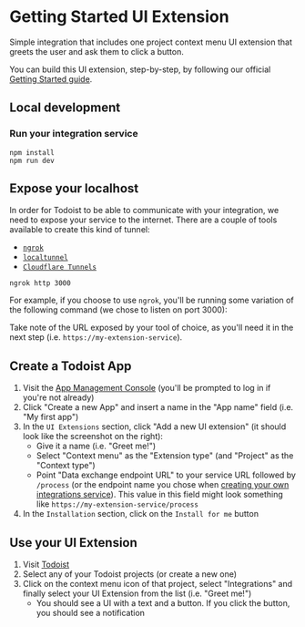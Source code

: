 # Getting Started UI Extension

Simple integration that includes one project context menu UI extension that greets the user and ask them to click a button.

You can build this UI extension, step-by-step, by following our official [Getting Started guide](https://developer.todoist.com/ui-extensions#getting-started).

## Local development

### Run your integration service

```shell
npm install
npm run dev
```

## Expose your localhost

In order for Todoist to be able to communicate with your integration, we need to expose your service to the internet. There are a couple of tools available to create this kind of tunnel:

- [`ngrok`](https://ngrok.com/)
- [`localtunnel`](https://www.npmjs.com/package/localtunnel)
- [`Cloudflare Tunnels`](https://www.cloudflare.com/en-gb/products/tunnel/)

```shell
ngrok http 3000
```

For example, if you choose to use `ngrok`, you'll be running some variation of the following command (we chose to listen on port 3000):

Take note of the URL exposed by your tool of choice, as you'll need it in the next step (i.e. `https://my-extension-service`).

## Create a Todoist App

1. Visit the [App Management Console](https://todost.com/app_console) (you'll be prompted to log in if you're not already)
2. Click "Create a new App" and insert a name in the "App name" field (i.e. "My first app")
3. In the `UI Extensions` section, click "Add a new UI extension" (it should look like the screenshot on the right):
    * Give it a name (i.e. "Greet me!")
    * Select "Context menu" as the "Extension type" (and "Project" as the "Context type") 
    * Point "Data exchange endpoint URL" to your service URL followed by `/process` (or the endpoint name you chose when [creating your own integrations service](#create-your-own-integrations-service)). This value in this field might look something like `https://my-extension-service/process`
4. In the `Installation` section, click on the `Install for me` button

## Use your UI Extension

1. Visit [Todoist](https://todost.com)
2. Select any of your Todoist projects (or create a new one)
3. Click on the context menu icon of that project, select "Integrations" and finally select your UI Extension from the list (i.e. "Greet me!")
    - You should see a UI with a text and a button. If you click the button, you should see a notification

